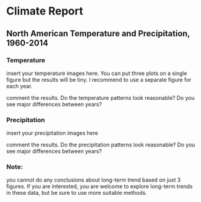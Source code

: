 # Climate Report

## North American Temperature and Precipitation, 1960-2014

### Temperature


insert your temperature images here.  You can put three plots on a
single figure but the results will be tiny.  I recommend to use a
separate figure for each year.

comment the results.  Do the temperature patterns look reasonable?  Do
you see major differences between years?


### Precipitation

insert your precipitation images here

comment the results.  Do the precipitation patterns look reasonable?  Do
you see major differences between years?


### Note: 

you cannot do any conclusions about long-term trend based on just 3
figures.  If you are interested, you are welcome to explore long-term
trends in these data, but be sure to use more suitable methods.
